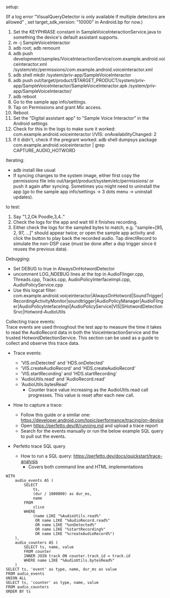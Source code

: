 setup:

(If a log error "VisualQueryDetector is only available if multiple detectors are allowed" , set target_sdk_version: "10000" in Android.bp for now.)
1. Set the KEYPHRASE constant in SampleVoiceInteractionService.java to something the device's
   default assistant supports.
2. m -j SampleVoiceInteractor
4. adb root; adb remount
5. adb push development/samples/VoiceInteractionService/com.example.android.voiceinteractor.xml /system/etc/permissions/com.example.android.voiceinteractor.xml
6. adb shell mkdir /system/priv-app/SampleVoiceInteractor
7. adb push out/target/product/$TARGET_PRODUCT/system/priv-app/SampleVoiceInteractor/SampleVoiceInteractor.apk /system/priv-app/SampleVoiceInteractor/
8. adb reboot
9. Go to the sample app info/settings.
10. Tap on Permissions and grant Mic access.
11. Reboot.
12. Set the "Digital assistant app" to "Sample Voice Interactor" in the Android settings
13. Check for this in the logs to make sure it worked:
     com.example.android.voiceinteractor I/VIS: onAvailabilityChanged: 2
14. If it didn't, check if the pregrant worked:
     adb shell dumpsys package com.example.android.voiceinteractor | grep CAPTURE_AUDIO_HOTWORD

Iterating:
* adb install like usual
* If syncing changes to the system image, either first copy the permissions file into
  out/target/product/system/etc/permissions/ or push it again after syncing. Sometimes you might
  need to uninstall the app (go to the sample app info/settings -> 3 dots menu -> uninstall
  updates).

to test:
1. Say "1,2,Ok Poodle,3,4.."
2. Check the logs for the app and wait till it finishes recording.
3. Either check the logs for the sampled bytes to match, e.g. "sample=[95, 2, 97, ...]" should
   appear twice; or open the sample app activity and click the button to play back the recorded
   audio.
Tap directRecord to simulate the non-DSP case (must be done after a dsp trigger since it
    reuses the previous data).

Debugging:
* Set DEBUG to true in AlwaysOnHotwordDetector
* uncomment LOG_NDEBUG lines at the top in AudioFlinger.cpp, Threads.cpp, Tracks.cpp,
   AudioPolicyInterfaceImpl.cpp, AudioPolicyService.cpp
* Use this logcat filter:
   com.example.android.voiceinteractor|AlwaysOnHotword|SoundTrigger|RecordingActivityMonitor|soundtrigger|AudioPolicyManager|AudioFlinger|AudioPolicyIntefaceImpl|AudioPolicyService|VIS|SHotwordDetectionSrvc|Hotword-AudioUtils

Collecting trace events: \
Trace events are used throughout the test app to measure the time it takes to read the AudioRecord
data in both the VoiceInteractionService and the trusted HotwordDetectionService. This section can
be used as a guide to collect and observe this trace data.

* Trace events:
    * 'VIS.onDetected' and 'HDS.onDetected'
    * 'VIS.createAudioRecord' and 'HDS.createAudioRecord'
    * 'VIS.startRecording' and 'HDS.startRecording'
    * 'AudioUtils.read' and 'AudioRecord.read'
    * 'AudioUtils.bytesRead'
      * Counter trace value increasing as the AudioUtils.read call progresses. This value is reset after each new call.

* How to capture a trace:
  * Follow this guide or a similar one: https://developer.android.com/topic/performance/tracing/on-device
  * Open https://perfetto.dev/#/running.md and upload a trace report
  * Search for the events manually or run the below example SQL query to pull out the events.

* Perfetto trace SQL query
  * How to run a SQL query: https://perfetto.dev/docs/quickstart/trace-analysis
    * Covers both command line and HTML implementations
```
WITH 
    audio_events AS (
        SELECT 
            ts, 
            (dur / 1000000) as dur_ms, 
            name 
        FROM 
            slice 
        WHERE 
            (name LIKE "%AudioUtils.read%"
             OR name LIKE "%AudioRecord.read%"
             OR name LIKE "%onDetected%"
             OR name LIKE "%startRecording%"
             OR name LIKE "%createAudioRecord%")
    ),
    audio_counters AS (
        SELECT ts, name, value
        FROM counter
        INNER JOIN track ON counter.track_id = track.id
        WHERE name LIKE "%AudioUtils.bytesRead%"
    )
SELECT ts, 'event' as type, name, dur_ms as value
FROM audio_events
UNION ALL
SELECT ts, 'counter' as type, name, value
FROM audio_counters
ORDER BY ts
```